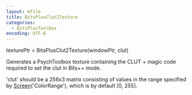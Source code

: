 ```yaml
---
layout: mfile
title: BitsPlusClut2Texture
categories:
  - BitsPlusToolbox
encoding: UTF-8
---
```


texturePtr = BitsPlusClut2Texture(windowPtr, clut)

  Generates a PsychToolbox texture containing the CLUT + magic code
  required to set the clut in Bits++ mode.

  'clut' should be a 256x3 matrix consisting of values in the range
  specified by [Screen](/docs/Screen)('ColorRange'), which is by default [0, 255].
